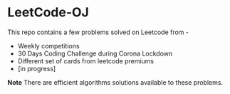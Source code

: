 # LeetCode-OJ
This repo contains a few problems solved on Leetcode from - 
* Weekly competitions
* 30 Days Coding Challenge during Corona Lockdown
* Different set of cards from leetcode premiums
* [in progress]

**Note** There are efficient algorithms solutions available to these problems. 

